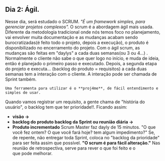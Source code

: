 ## Dia 2: Ágil.
Nesse dia, será estudado o SCRUM. *"É um framework simples, para gerenciar projetos complexos".*
O scrum é a abordagem ágil mais usada. Diferente da metodologia tradicional onde nós temos foco no planejamento, vai envolver muita documentação e as mudanças acabam sendo burocratizadas(é feito todo o projeto, depois a execução), o produto é disponibilizado no encerramento do projeto. Com o ágil scrum, as mudanças são feitas em "daylys" a cada duas semanas(ou 3 ou 4...) .
Normalmente o cliente não sabe o que quer logo no início, e muda de ideia, então é planejado o primeiro passo e executado. Depois, a segunda etapa do projeto e executa... (backlog do produto = requisitos) a cada duas semanas tem a interação com o cliente. A interação pode ser chamada de Sprint também.

`Uma ferramenta para utilizar é o **proj4me**, de fácil entendimento e simples de usar.`

Quando vamos registrar um requisito, a gente chama de "história do usuário", o backlog tem que ter prioridade!!.
Ficando assim:
* **visão ->**
* **backlog do produto backlog da Sprint ou reunião diária ->**
* **Produto incrementado**
Scrum Master faz dayly de 15 minutos. "O que você fez ontem? O que você fará hoje? tem algum impedimento?"
Se, de repente, não entregar toda Sprint, coloca no "backlog da prioridade" para ser feita assim que possível.
**"O scrum é para fácil alteração."**
Nas reunião de retrospectiva, serve para rever o que foi feito e o que pode melhorar.

